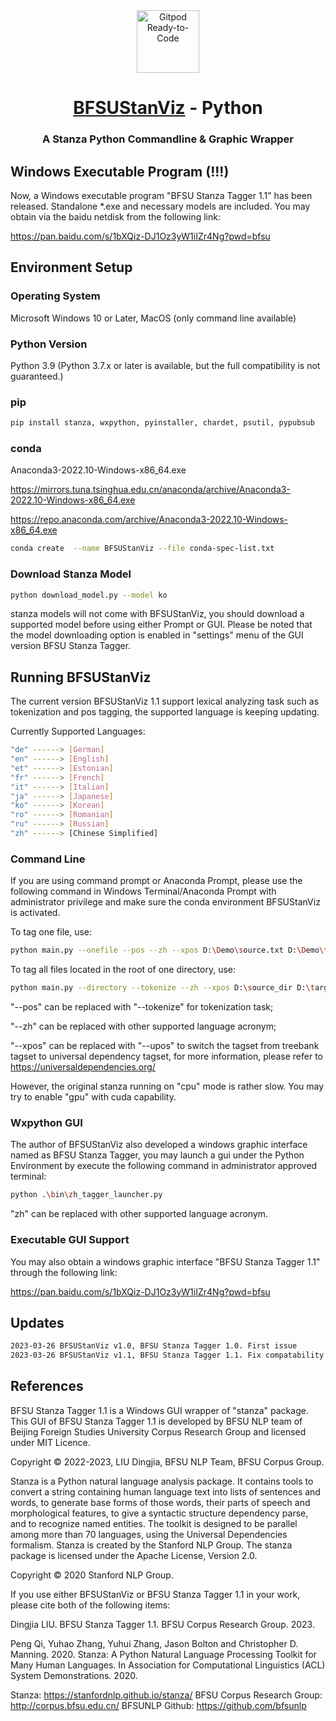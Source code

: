 <div align="center">
<!-- Title: -->
  <a href="https://github.com/bfsunlp/BFSUStanViz">
    <img src="http://corpus.bfsu.edu.cn/images/bfsucorpuslogo_1.png" height="100" alt="Gitpod Ready-to-Code">
  </a>
  <h1><a href="https://github.com/bfsunlp/BFSUStanViz">BFSUStanViz</a> - Python</h1>
<!-- Short description: -->
  <h3>A Stanza Python Commandline & Graphic Wrapper</h3>
</div>

## Windows Executable Program (!!!)

Now, a Windows executable program "BFSU Stanza Tagger 1.1" has been released. Standalone *.exe and necessary models are included. You may obtain via the baidu netdisk from the following link:

https://pan.baidu.com/s/1bXQiz-DJ1Oz3yW1iIZr4Ng?pwd=bfsu 

## Environment Setup

### Operating System

Microsoft Windows 10 or Later, MacOS (only command line available)

### Python Version

Python 3.9 (Python 3.7.x or later is available, but the full compatibility is not guaranteed.)

### pip

```bash
pip install stanza, wxpython, pyinstaller, chardet, psutil, pypubsub
```

### conda

Anaconda3-2022.10-Windows-x86_64.exe

https://mirrors.tuna.tsinghua.edu.cn/anaconda/archive/Anaconda3-2022.10-Windows-x86_64.exe

https://repo.anaconda.com/archive/Anaconda3-2022.10-Windows-x86_64.exe

```bash
conda create  --name BFSUStanViz --file conda-spec-list.txt
```

### Download Stanza Model

```bash
python download_model.py --model ko
```

stanza models will not come with BFSUStanViz, you should download a supported model before using either Prompt or GUI. 
Please be noted that the model downloading option is enabled in "settings" menu of the GUI version BFSU Stanza Tagger.

## Running BFSUStanViz

The current version BFSUStanViz 1.1 support lexical analyzing task such as tokenization and pos tagging, the supported language is keeping updating.

Currently Supported Languages:

```bash
"de" ------> [German]
"en" ------> [English]
"et" ------> [Estonian]
"fr" ------> [French]
"it" ------> [Italian]
"ja" ------> [Japanese]
"ko" ------> [Korean]
"ro" ------> [Romanian]
"ru" ------> [Russian]
"zh" ------> [Chinese Simplified]
```

### Command Line

If you are using command prompt or Anaconda Prompt, please use the following command in Windows
Terminal/Anaconda Prompt with administrator privilege and make sure the conda environment BFSUStanViz is activated.

To tag one file, use:

```bash
python main.py --onefile --pos --zh --xpos D:\Demo\source.txt D:\Demo\target.txt
```

To tag all files located in the root of one directory, use:

```bash
python main.py --directory --tokenize --zh --xpos D:\source_dir D:\target_dir
```

"--pos" can be replaced with "--tokenize" for tokenization task;

"--zh" can be replaced with other supported language acronym;

"--xpos" can be replaced with "--upos" to switch the tagset from treebank tagset to universal dependency tagset,
for more information, please refer to https://universaldependencies.org/


However, the original stanza running on "cpu" mode is rather slow. You may try to
enable "gpu" with cuda capability.

### Wxpython GUI

The author of BFSUStanViz also developed a windows graphic interface named as BFSU Stanza Tagger, you may launch a gui
under the Python Environment by execute the following command in administrator approved terminal:

```bash
python .\bin\zh_tagger_launcher.py
```

"zh" can be replaced with other supported language acronym.

### Executable GUI Support

You may also obtain a windows graphic interface "BFSU Stanza Tagger 1.1" through the following link:

https://pan.baidu.com/s/1bXQiz-DJ1Oz3yW1iIZr4Ng?pwd=bfsu 

## Updates
```bash
2023-03-26 BFSUStanViz v1.0, BFSU Stanza Tagger 1.0. First issue
2023-03-26 BFSUStanViz v1.1, BFSU Stanza Tagger 1.1. Fix compatability issues, rewrite lexical_analyzer.
```

## References

BFSU Stanza Tagger 1.1 is a Windows GUI wrapper of "stanza" package. This GUI of BFSU Stanza Tagger 1.1 is developed 
by BFSU NLP team of Beijing Foreign Studies University Corpus Research Group and licensed under MIT Licence. 

Copyright © 2022-2023, LIU Dingjia, BFSU NLP Team, BFSU Corpus Group.

Stanza is a Python natural language analysis package. It contains tools to convert a string containing human language
text into lists of sentences and words, to generate base forms of those words, their parts of speech and morphological
features, to give a syntactic structure dependency parse, and to recognize named entities. The toolkit is designed to
be parallel among more than 70 languages, using the Universal Dependencies formalism. Stanza is created by the Stanford
NLP Group. The stanza package is licensed under the Apache License, Version 2.0.

Copyright © 2020 Stanford NLP Group.

If you use either BFSUStanViz or BFSU Stanza Tagger 1.1 in your work, please cite both of the following items:

Dingjia LIU. BFSU Stanza Tagger 1.1. BFSU Corpus Research Group. 2023.

Peng Qi, Yuhao Zhang, Yuhui Zhang, Jason Bolton and Christopher D. Manning. 2020. Stanza: A Python Natural Language
Processing Toolkit for Many Human Languages. In Association for Computational Linguistics (ACL) System Demonstrations. 2020.

Stanza: https://stanfordnlp.github.io/stanza/
BFSU Corpus Research Group: http://corpus.bfsu.edu.cn/
BFSUNLP Github: https://github.com/bfsunlp

